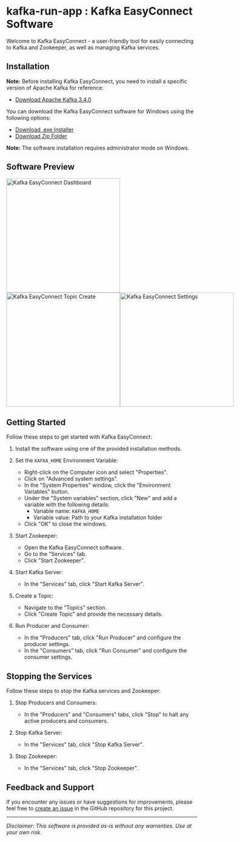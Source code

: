 # kafka-run-app  : Kafka EasyConnect Software

Welcome to Kafka EasyConnect - a user-friendly tool for easily connecting to Kafka and Zookeeper, as well as managing Kafka services.

## Installation

**Note:** Before installing Kafka EasyConnect, you need to install a specific version of Apache Kafka for reference:

- [Download Apache Kafka 3.4.0](https://archive.apache.org/dist/kafka/3.4.0/kafka_2.12-3.4.0.tgz)

You can download the Kafka EasyConnect software for Windows using the following options:

- [Download .exe Installer](https://www.dropbox.com/scl/fo/86vqucim26hq16tdlqvov/h?rlkey=f46u9l7m79ccf754r7sn3gpvl&dl=0)
- [Download Zip Folder](https://www.dropbox.com/scl/fo/c5wgjjva9s1y8e6098269/h?rlkey=meue840lv22ds3o706n09dtlc&dl=0)

**Note:** The software installation requires administrator mode on Windows.

## Software Preview
<!-- ![Kafka EasyConnect Dashboard](src/kafka_home.jpg) -->
<img src="https://imageupload.io/ib/BHTTek4s52b5CvQ_1692781548.jpg" alt="Kafka EasyConnect Dashboard" width="300" > 
<div style="display: flex; justify-content: space-between;">
    <img src="https://imageupload.io/ib/kNEdJG4v2j6dAdi_1692781620.jpg" alt="Kafka EasyConnect Topic Create" width="300">
    <img src="https://imageupload.io/ib/ePUh6WZmx44osMJ_1692781620.jpg" alt="Kafka EasyConnect Settings" width="300">
</div>


## Getting Started

Follow these steps to get started with Kafka EasyConnect:

1. Install the software using one of the provided installation methods.

2. Set the `KAFKA_HOME` Environment Variable:
   - Right-click on the Computer icon and select "Properties".
   - Click on "Advanced system settings".
   - In the "System Properties" window, click the "Environment Variables" button.
   - Under the "System variables" section, click "New" and add a variable with the following details:
     - Variable name: `KAFKA_HOME`
     - Variable value: Path to your Kafka installation folder
   - Click "OK" to close the windows.

3. Start Zookeeper:
   - Open the Kafka EasyConnect software.
   - Go to the "Services" tab.
   - Click "Start Zookeeper".

4. Start Kafka Server:
   - In the "Services" tab, click "Start Kafka Server".

5. Create a Topic:
   - Navigate to the "Topics" section.
   - Click "Create Topic" and provide the necessary details.

6. Run Producer and Consumer:
   - In the "Producers" tab, click "Run Producer" and configure the producer settings.
   - In the "Consumers" tab, click "Run Consumer" and configure the consumer settings.

## Stopping the Services

Follow these steps to stop the Kafka services and Zookeeper:

1. Stop Producers and Consumers:
   - In the "Producers" and "Consumers" tabs, click "Stop" to halt any active producers and consumers.

2. Stop Kafka Server:
   - In the "Services" tab, click "Stop Kafka Server".

3. Stop Zookeeper:
   - In the "Services" tab, click "Stop Zookeeper".

## Feedback and Support

If you encounter any issues or have suggestions for improvements, please feel free to [create an issue](#) in the GitHub repository for this project.

---

*Disclaimer: This software is provided as-is without any warranties. Use at your own risk.*
